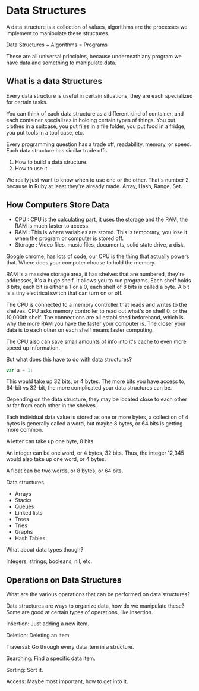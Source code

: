 # Data Structures

A data structure is a collection of values, algorithms are the processes we implement to manipulate these structures.

Data Structures + Algorithms = Programs

These are all universal principles, because underneath any program we have data and something to manipulate data.

## What is a data Structures

Every data structure is useful in certain situations, they are each specialized for certain tasks.

You can think of each data structure as a different kind of container, and each container specializes in holding certain types of things.  You put clothes in a suitcase, you put files in a file folder, you put food in a fridge, you put tools in a tool case, etc.

Every programming question has a trade off, readability, memory, or speed.  Each data structure has similar trade offs.

1. How to build a data structure.
2. How to use it.

We really just want to know when to use one or the other.  That's number 2, because in Ruby at least they're already made. Array, Hash, Range, Set.

## How Computers Store Data

- CPU : CPU is the calculating part, it uses the storage and the RAM, the RAM is much faster to access.
- RAM : This is where variables are stored. This is temporary, you lose it when the program or computer is stored off.
- Storage : Video files, music files, documents, solid state drive, a disk.

Google chrome, has lots of code, our CPU is the thing that actually powers that.  Where does your computer choose to hold the memory.

RAM is a massive storage area, it has shelves that are numbered, they're addresses, it's a huge shelf.  It allows you to run programs. Each shelf holds 8 bits, each bit is either a 1 or a 0, each shelf of 8 bits is called a byte. A bit is a tiny electrical switch that can turn on or off.

The CPU is connected to a memory controller that reads and writes to the shelves. CPU asks memory controller to read out what's on shelf 0, or the 10,000th shelf.  The connections are all established beforehand, which is why the more RAM you have the faster your computer is.  The closer your data is to each other on each shelf means faster computing.  

The CPU also can save small amounts of info into it's cache to even more speed up information.

But what does this have to do with data structures?   

```javascript
var a = 1;
```

This would take up 32 bits, or 4 bytes.  The more bits you have access to, 64-bit vs 32-bit, the more complicated your data structures can be.

Depending on the data structure, they may be located close to each other or far from each other in the shelves.

Each individual data value is stored as one or more bytes, a collection of 4 bytes is generally called a word, but maybe 8 bytes, or 64 bits is getting more common.

A letter can take up one byte, 8 bits.

An integer can be one word, or 4 bytes, 32 bits. Thus, the integer 12,345 would also take up one word, or 4 bytes.

A float can be two words, or 8 bytes, or 64 bits.

Data structures

- Arrays
- Stacks
- Queues
- Linked lists
- Trees
- Tries
- Graphs
- Hash Tables

What about data types though?

Integers, strings, booleans, nil, etc.  

## Operations on Data Structures

What are the various operations that can be performed on data structures?

Data structures are ways to organize data, how do we manipulate these? Some are good at certain types of operations, like insertion.

Insertion: Just adding a new item.

Deletion: Deleting an item.

Traversal: Go through every data item in a structure.

Searching: Find a specific data item.

Sorting: Sort it.

Access:  Maybe most important, how to get into it.

